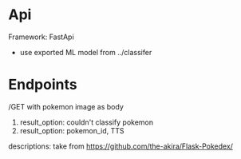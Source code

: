 # Api
Framework: FastApi

- use exported ML model from ../classifer

# Endpoints
/GET with pokemon image as body
1. result_option: couldn't classify pokemon
2. result_option: pokemon_id, TTS


descriptions: take from https://github.com/the-akira/Flask-Pokedex/
